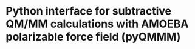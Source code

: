 Python interface for subtractive QM/MM calculations with AMOEBA polarizable force field (pyQMMM)
===

